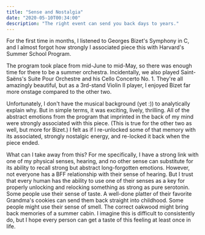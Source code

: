 ```yaml
---
title: "Sense and Nostalgia"
date: "2020-05-10T00:34:00"
description: "The right event can send you back days to years."
---
```


For the first time in months, I listened to Georges Bizet's Symphony in C, and I
almost forgot how strongly I associated piece this with Harvard's Summer School
Program.

The program took place from mid-June to mid-May, so there was enough time for
there to be a summer orchestra. Incidentally, we also played Saint-Saëns's Suite
Pour Orchestre and his Cello Concerto No. 1. They're all amazingly beautiful,
but as a 3rd-stand Violin II player, I enjoyed Bizet far more onstage compared
to the other two.

Unfortunately, I don't have the musical background (yet :)) to analytically
explain why. But in simple terms, it was exciting, lively, thrilling. All of the
abstract emotions from the program that imprinted in the back of my mind were
strongly associated with this piece. (This is true for the other two as well,
but more for Bizet.) I felt as if I re-unlocked some of that memory with its
associated, strongly nostalgic energy, and re-locked it back when the piece
ended.

What can I take away from this? For me specifically, I have a strong link with
one of my physical senses, hearing, and no other sense can substitute for its
ability to recall strong but abstract long-forgotten emotions. However, not
everyone has a BFF relationship with their sense of hearing. But I trust that
every human has the ability to use one of their senses as a key for properly
unlocking and relocking something as strong as pure serotonin. Some people use
their sense of taste. A well-done platter of their favorite Grandma's cookies
can send them back straight into childhood. Some people might use their sense of
smell. The correct oakwood might bring back memories of a summer cabin. I
imagine this is difficult to consistently do, but I hope every person can get a
taste of this feeling at least once in life.
